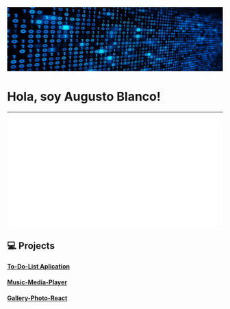 <img width="100%" height="150px" src="https://github.com/Whit3-Devs/Whit3-Devs/blob/master/gif/binarycode.gif?raw=true" />

# Hola, soy Augusto Blanco!
------------

<img  src="https://github.com/Whit3-Devs/Whit3-Devs/blob/master/images/AboutMe.svg?raw=true" />

## :computer: Projects

#### [To-Do-List Aplication](https://github.com/Whit3-Devs/To-Do-List-Aplication "To-Do-List Aplication")
#### [Music-Media-Player](https://github.com/Whit3-Devs/Music-Media-Player "Music-Media-Player")
#### [Gallery-Photo-React](https://github.com/Whit3-Devs/Gallery-Photo-React "Gallery-Photo-React")